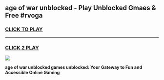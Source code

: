 
## age of war unblocked - Play Unblocked Gmaes & Free #rvoga
<h3>
<a href="https://news.freeplayer.one?title=age_of_war_unblocked&ref=03M">CLICK TO PLAY</a></h3>
<hr>

<h3>
<a href="https://news.freeplayer.one?title=age_of_war_unblocked&ref=03M">CLICK 2 PLAY</a>
  
</h3>

<a href="https://news.freeplayer.one?title=age_of_war_unblocked&ref=03M"><img src="https://clearcache.store/games.png"></a>


**age of war unblocked games unblocked: Your Gateway to Fun and Accessible Online Gaming**
